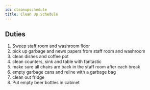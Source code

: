 ```yaml
---
id: cleanupschedule
title: Clean Up Schedule
---
```


## Duties  

1. Sweep staff room and washroom floor 
2. pick up garbage and news papers from staff room and washroom 
3. clean dishes and coffee pot 
4. clean counters, sink and table with fantastic 
5. make sure all chairs are back in the staff room after each break 
6. empty garbage cans and reline with a garbage bag 
7. clean out fridge 
8. Put empty beer bottles in cabinet 